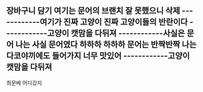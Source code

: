 장바구니 담기
여기는 문어의 브랜치
잘 못했으니 삭제
------------여기가 진짜 고양이
진짜 고양이들의 반란이다
------------고양이
캣맘을 다뒤져
------------사실은 문어
나는 사실 문어였다 하하하
하하하 
문어는 반짝반짝
나는 다코야끼에도 들어가지 너무 맛있어
------------고양이
캣맘을 다뒤져
-------------
최문베 어디갔지
